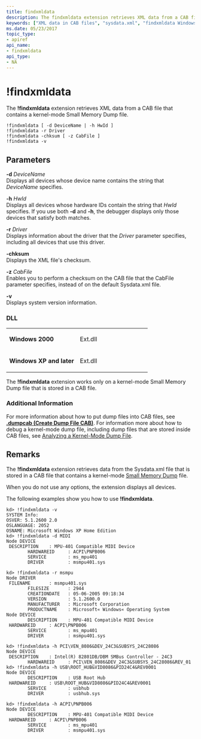 ```yaml
---
title: findxmldata
description: The findxmldata extension retrieves XML data from a CAB file that contains a kernel-mode Small Memory Dump file.
keywords: ["XML data in CAB files", "sysdata.xml", "findxmldata Windows Debugging"]
ms.date: 05/23/2017
topic_type:
- apiref
api_name:
- findxmldata
api_type:
- NA
---
```


# !findxmldata


The **!findxmldata** extension retrieves XML data from a CAB file that contains a kernel-mode Small Memory Dump file.

```dbgcmd
!findxmldata [ -d DeviceName | -h HwId ] 
!findxmldata -r Driver 
!findxmldata -chksum [ -z CabFile ]
!findxmldata -v 
```

## <span id="ddk__findxmldata_dbg"></span><span id="DDK__FINDXMLDATA_DBG"></span>Parameters


<span id="_______-d_______DeviceName______"></span><span id="_______-d_______devicename______"></span><span id="_______-D_______DEVICENAME______"></span> **-d** *DeviceName*   
Displays all devices whose device name contains the string that *DeviceName* specifies.

<span id="_______-h_______HwId______"></span><span id="_______-h_______hwid______"></span><span id="_______-H_______HWID______"></span> **-h** *HwId*   
Displays all devices whose hardware IDs contain the string that *HwId* specifies. If you use both **-d** and **-h**, the debugger displays only those devices that satisfy both matches.

<span id="_______-r_______Driver______"></span><span id="_______-r_______driver______"></span><span id="_______-R_______DRIVER______"></span> **-r** *Driver*   
Displays information about the driver that the *Driver* parameter specifies, including all devices that use this driver.

<span id="_______-chksum______"></span><span id="_______-CHKSUM______"></span> **-chksum**   
Displays the XML file's checksum.

<span id="_______-z_______CabFile______"></span><span id="_______-z_______cabfile______"></span><span id="_______-Z_______CABFILE______"></span> **-z** *CabFile*   
Enables you to perform a checksum on the CAB file that the CabFile parameter specifies, instead of on the default Sysdata.xml file.

<span id="_______-v______"></span><span id="_______-V______"></span> **-v**   
Displays system version information.

### <span id="DLL"></span><span id="dll"></span>DLL

<table>
<colgroup>
<col width="50%" />
<col width="50%" />
</colgroup>
<tbody>
<tr class="odd">
<td align="left"><p><strong>Windows 2000</strong></p></td>
<td align="left"><p>Ext.dll</p></td>
</tr>
<tr class="even">
<td align="left"><p><strong>Windows XP and later</strong></p></td>
<td align="left"><p>Ext.dll</p></td>
</tr>
</tbody>
</table>

 

The **!findxmldata** extension works only on a kernel-mode Small Memory Dump file that is stored in a CAB file.

### <span id="Additional_Information"></span><span id="additional_information"></span><span id="ADDITIONAL_INFORMATION"></span>Additional Information

For more information about how to put dump files into CAB files, see [**.dumpcab (Create Dump File CAB)**](-dumpcab--create-dump-file-cab-.md). For information more about how to debug a kernel-mode dump file, including dump files that are stored inside CAB files, see [Analyzing a Kernel-Mode Dump File](analyzing-a-kernel-mode-dump-file.md).

## Remarks

The **!findxmldata** extension retrieves data from the Sysdata.xml file that is stored in a CAB file that contains a kernel-mode [Small Memory Dump](small-memory-dump.md) file.

When you do not use any options, the extension displays all devices.

The following examples show you how to use **!findxmldata**.

```dbgcmd
kd> !findxmldata -v
SYSTEM Info:
OSVER: 5.1.2600 2.0
OSLANGUAGE: 2052
OSNAME: Microsoft Windows XP Home Edition
kd> !findxmldata -d MIDI
Node DEVICE
 DESCRIPTION    : MPU-401 Compatible MIDI Device
        HARDWAREID     : ACPI\PNPB006
        SERVICE        : ms_mpu401
        DRIVER         : msmpu401.sys

kd> !findxmldata -r msmpu
Node DRIVER
 FILENAME       : msmpu401.sys
        FILESIZE       : 2944
        CREATIONDATE   : 05-06-2005 09:18:34
        VERSION        : 5.1.2600.0
        MANUFACTURER   : Microsoft Corporation
        PRODUCTNAME    : Microsoft« Windows« Operating System
Node DEVICE
        DESCRIPTION    : MPU-401 Compatible MIDI Device
 HARDWAREID     : ACPI\PNPB006
        SERVICE        : ms_mpu401
        DRIVER         : msmpu401.sys

kd> !findxmldata -h PCI\VEN_8086&DEV_24C3&SUBSYS_24C28086
Node DEVICE
 DESCRIPTION    : Intel(R) 82801DB/DBM SMBus Controller - 24C3
        HARDWAREID     : PCI\VEN_8086&DEV_24C3&SUBSYS_24C28086&REV_01
kd> !findxmldata -h USB\ROOT_HUB&VID8086&PID24C4&REV0001
Node DEVICE
        DESCRIPTION    : USB Root Hub
 HARDWAREID     : USB\ROOT_HUB&VID8086&PID24C4&REV0001
        SERVICE        : usbhub
        DRIVER         : usbhub.sys

kd> !findxmldata -h ACPI\PNPB006
Node DEVICE
        DESCRIPTION    : MPU-401 Compatible MIDI Device
 HARDWAREID     : ACPI\PNPB006
        SERVICE        : ms_mpu401
        DRIVER         : msmpu401.sys
```

 

 





